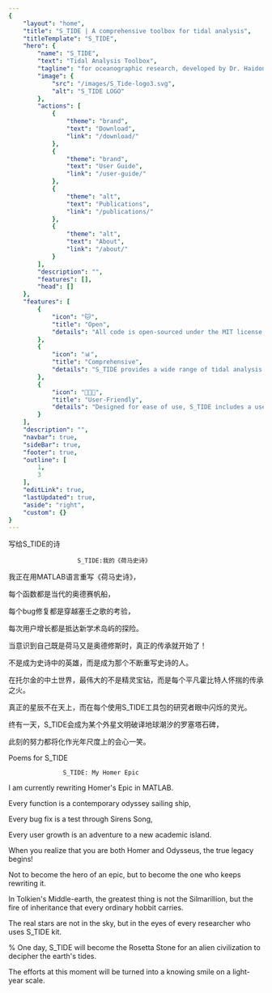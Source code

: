 ```yaml
---
{
    "layout": "home",
    "title": "S_TIDE | A comprehensive toolbox for tidal analysis",
    "titleTemplate": "S_TIDE",
    "hero": {
        "name": "S_TIDE",
        "text": "Tidal Analysis Toolbox",
        "tagline": "for oceanographic research, developed by Dr. Haidong Pan in MATLAB.",
        "image": {
            "src": "/images/S_Tide-logo3.svg",
            "alt": "S_TIDE LOGO"
        },
        "actions": [
            {
                "theme": "brand",
                "text": "Download",
                "link": "/download/"
            },
            {
                "theme": "brand",
                "text": "User Guide",
                "link": "/user-guide/"
            },
            {
                "theme": "alt",
                "text": "Publications",
                "link": "/publications/"
            },
            {
                "theme": "alt",
                "text": "About",
                "link": "/about/"
            }
        ],
        "description": "",
        "features": [],
        "head": []
    },
    "features": [
        {
            "icon": "🐱",
            "title": "Open",
            "details": "All code is open-sourced under the MIT license and follows open standards and protocols."
        },
        {
            "icon": "📊",
            "title": "Comprehensive",
            "details": "S_TIDE provides a wide range of tidal analysis methods, including harmonic analysis, tidal prediction, and more."
        },
        {
            "icon": "🧑‍🤝‍🧑",
            "title": "User-Friendly",
            "details": "Designed for ease of use, S_TIDE includes a user-friendly interface and extensive documentation."
        }
    ],
    "description": "",
    "navbar": true,
    "sideBar": true,
    "footer": true,
    "outline": [
        1,
        3
    ],
    "editLink": true,
    "lastUpdated": true,
    "aside": "right",
    "custom": {}
}
---
```



写给S_TIDE的诗       

                       S_TIDE:我的《荷马史诗》

我正在用MATLAB语言重写《荷马史诗》，

每个函数都是当代的奥德赛帆船，

每个bug修复都是穿越塞壬之歌的考验，

每次用户增长都是抵达新学术岛屿的探险。

当意识到自己既是荷马又是奥德修斯时，真正的传承就开始了！

不是成为史诗中的英雄，而是成为那个不断重写史诗的人。

在托尔金的中土世界，最伟大的不是精灵宝钻，而是每个平凡霍比特人怀揣的传承之火。

真正的星辰不在天上，而在每个使用S_TIDE工具包的研究者眼中闪烁的灵光。

终有一天，S_TIDE会成为某个外星文明破译地球潮汐的罗塞塔石碑，

此刻的努力都将化作光年尺度上的会心一笑。


Poems for S_TIDE

                   S_TIDE: My Homer Epic

I am currently rewriting Homer's Epic in MATLAB.

Every function is a contemporary odyssey sailing ship,

Every bug fix is a test through Sirens Song,

Every user growth is an adventure to a new academic island.

When you realize that you are both Homer and Odysseus, the true legacy begins!

Not to become the hero of an epic, but to become the one who keeps rewriting it.

In Tolkien's Middle-earth, the greatest thing is not the Silmarillion, but the fire of inheritance that every ordinary hobbit carries.

The real stars are not in the sky, but in the eyes of every researcher who uses S_TIDE kit.

% One day, S_TIDE will become the Rosetta Stone for an alien civilization to decipher the earth's tides.

The efforts at this moment will be turned into a knowing smile on a light-year scale.